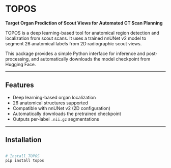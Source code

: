 # TOPOS

**Target Organ Prediction of Scout Views for Automated CT Scan Planning**

TOPOS is a deep learning-based tool for anatomical region detection and localization from scout scans. It uses a trained nnUNet v2 model to segment 26 anatomical labels from 2D radiographic scout views.

This package provides a simple Python interface for inference and post-processing, and automatically downloads the model checkpoint from Hugging Face.

---

## Features

- Deep learning-based organ localization
- 26 anatomical structures supported
- Compatible with nnUNet v2 (2D configuration)
- Automatically downloads the pretrained checkpoint
- Outputs per-label `.nii.gz` segmentations

---

## Installation

```bash

# Install TOPOS
pip install topos
